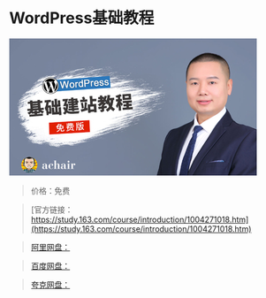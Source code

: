 # WordPress基础教程

![img](../../../assets/study163/free/382a4b51d06f422b93a7c43a99a6e8b9.jpg)

> 价格：免费

> [官方链接：https://study.163.com/course/introduction/1004271018.htm](https://study.163.com/course/introduction/1004271018.htm)

> [阿里网盘：]()

> [百度网盘：]()

> [夸克网盘：]()
